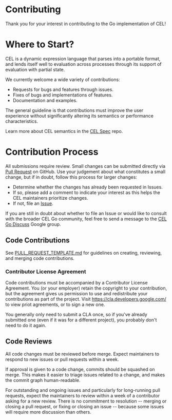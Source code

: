 # Contributing

Thank you for your interest in contributing to the Go implementation of CEL!

# Where to Start?

CEL is a dynamic expression language that parses into a portable format,
and lends itself well to evaluation across processes through its support
of evaluation with partial state.

We currently welcome a wide variety of contributions:

* Requests for bugs and features through issues.
* Fixes of bugs and implementations of features.
* Documentation and examples. 

The general guideline is that contributions must improve the user experience
without significantly altering its semantics or performance characteristics.

Learn more about CEL semantics in the [CEL Spec][1] repo. 

# Contribution Process

All submissions require review. Small changes can be submitted directly via
[Pull Request](./PULL_REQUEST_TEMPLATE.md) on GitHub. Use your judgement about
what constitutes a small change, but if in doubt, follow this process for
larger changes:

* Determine whether the changes has already been requested in Issues.
* If so, please add a comment to indicate your interest as this helps
  the CEL maintainers prioritize changes.
* If not, file an [Issue](./ISSUE_TEMPLATE.md).

If you are still in doubt about whether to file an Issue or would like to
consult with the broader CEL Go community, feel free to send a message to
the [CEL Go Discuss][2] Google group.

## Code Contributions

See [PULL_REQUEST_TEMPLATE.md](./PULL_REQUEST_TEMPLATE.md) for guidelines on
creating, reviewing, and merging code contributions.

### Contributor License Agreement

Code contributions must be accompanied by a Contributor License Agreement. You
(or your employer) retain the copyright to your contribution, but the agreement
gives us permission to use and redistribute your contributions as part of the
project. Visit <https://cla.developers.google.com/> to view priot agreements,
or to sign a new one.

You generally only need to submit a CLA once, so if you've already submitted
one (even if it was for a different project), you probably don't need to do it
again.

## Code Reviews

All code changes must be reviewed before merge. Expect maintainers to respond
to new issues or pull requests within a week.

If approval is given to a code change, commits should be squashed on merge.
This makes it easier to triage issues related to a change, and makes the commit
graph human-readable.

For outstanding and ongoing issues and particularly for long-running pull 
requests, expect the maintainers to review within a week of a contributor
asking for a new review. There is no commitment to resolution -- merging
or closing a pull request, or fixing or closing an issue -- because some
issues will require more discussion than others.

[1]:  https://github.com/google/cel-spec
[2]:  https://groups.google.com/forum/#!forum/cel-go-discuss